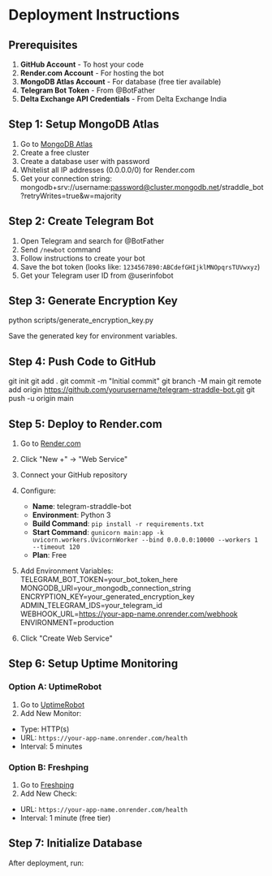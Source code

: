 # Deployment Instructions

## Prerequisites

1. **GitHub Account** - To host your code
2. **Render.com Account** - For hosting the bot
3. **MongoDB Atlas Account** - For database (free tier available)
4. **Telegram Bot Token** - From @BotFather
5. **Delta Exchange API Credentials** - From Delta Exchange India

## Step 1: Setup MongoDB Atlas

1. Go to [MongoDB Atlas](https://www.mongodb.com/cloud/atlas)
2. Create a free cluster
3. Create a database user with password
4. Whitelist all IP addresses (0.0.0.0/0) for Render.com
5. Get your connection string:
   mongodb+srv://username:password@cluster.mongodb.net/straddle_bot?retryWrites=true&w=majority


## Step 2: Create Telegram Bot

1. Open Telegram and search for @BotFather
2. Send `/newbot` command
3. Follow instructions to create your bot
4. Save the bot token (looks like: `1234567890:ABCdefGHIjklMNOpqrsTUVwxyz`)
5. Get your Telegram user ID from @userinfobot

## Step 3: Generate Encryption Key

python scripts/generate_encryption_key.py

Save the generated key for environment variables.

## Step 4: Push Code to GitHub
git init
git add .
git commit -m "Initial commit"
git branch -M main
git remote add origin https://github.com/yourusername/telegram-straddle-bot.git
git push -u origin main


## Step 5: Deploy to Render.com

1. Go to [Render.com](https://render.com)
2. Click "New +" → "Web Service"
3. Connect your GitHub repository
4. Configure:
   - **Name**: telegram-straddle-bot
   - **Environment**: Python 3
   - **Build Command**: `pip install -r requirements.txt`
   - **Start Command**: `gunicorn main:app -k uvicorn.workers.UvicornWorker --bind 0.0.0.0:10000 --workers 1 --timeout 120`
   - **Plan**: Free

5. Add Environment Variables:
TELEGRAM_BOT_TOKEN=your_bot_token_here
MONGODB_URI=your_mongodb_connection_string
ENCRYPTION_KEY=your_generated_encryption_key
ADMIN_TELEGRAM_IDS=your_telegram_id
WEBHOOK_URL=https://your-app-name.onrender.com/webhook
ENVIRONMENT=production


6. Click "Create Web Service"

## Step 6: Setup Uptime Monitoring

### Option A: UptimeRobot

1. Go to [UptimeRobot](https://uptimerobot.com)
2. Add New Monitor:
- Type: HTTP(s)
- URL: `https://your-app-name.onrender.com/health`
- Interval: 5 minutes

### Option B: Freshping

1. Go to [Freshping](https://www.freshworks.com/website-monitoring/)
2. Add New Check:
- URL: `https://your-app-name.onrender.com/health`
- Interval: 1 minute (free tier)

## Step 7: Initialize Database

After deployment, run:

